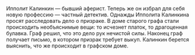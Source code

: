 <!--2024-07-17 00:14:35-->
Ипполит Калинкин — бывший аферист. Теперь же он избрал для себя новую профессию — частный детектив. Однажды Ипполита Калинкина просят расследовать дело о призраке. В доме старого графа стали происходить необъяснимые вещи: то исчезнет платок, то драгоценная булавка. Граф решил, что это дело рук нечистой силы. Наконец граф получает письмо, в котором призрак требует выкуп. Калинкин берется выяснить, что же происходит в графском доме.
